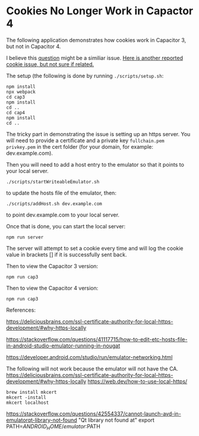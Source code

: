 # Cookies No Longer Work in Capactor 4

The following application demonstrates how cookies work in Capacitor 3, but not in Capacitor 4.

I believe this [question](https://stackoverflow.com/questions/73944676/set-cookie-header-not-set-for-capacitor-4-android) might be a similiar issue.  [Here is another reported cookie issue, but not sure if related.](https://forum.ionicframework.com/t/cookies-blocked-after-capacitor-4-upgrade/225625/)

The setup (the following is done by running `./scripts/setup.sh`:
```
npm install
npx webpack
cd cap3
npm install
cd ..
cd cap4 
npm install
cd ..
```

The tricky part in demonstrating the issue is setting up an https server. You will need to provide a certificate and a private key `fullchain.pem` `privkey.pem` in the cert folder (for your domain, for example: dev.example.com).

Then you will need to add a host entry to the emulator so that it points to your local server.
```
./scripts/startWriteableEmulator.sh
```
to update the hosts file of the emulator, then:
```
./scripts/addHost.sh dev.example.com
```
to point dev.example.com to your local server.

Once that is done, you can start the local server:
```
npm run server
```
The server will attempt to set a cookie every time and will log the cookie value in brackets [] if it is successfully sent back.


Then to view the Capacitor 3 version:
```
npm run cap3
```

Then to view the Capacitor 4 version:
```
npm run cap3
```

References:

https://deliciousbrains.com/ssl-certificate-authority-for-local-https-development/#why-https-locally

https://stackoverflow.com/questions/41117715/how-to-edit-etc-hosts-file-in-android-studio-emulator-running-in-nougat

https://developer.android.com/studio/run/emulator-networking.html

The following will not work because the emulator will not have the CA.
https://deliciousbrains.com/ssl-certificate-authority-for-local-https-development/#why-https-locally
https://web.dev/how-to-use-local-https/
```
brew install mkcert
mkcert -install
mkcert localhost
```

https://stackoverflow.com/questions/42554337/cannot-launch-avd-in-emulatorqt-library-not-found
"Qt library not found at"
export PATH=$ANDROID_HOME/emulator:$PATH